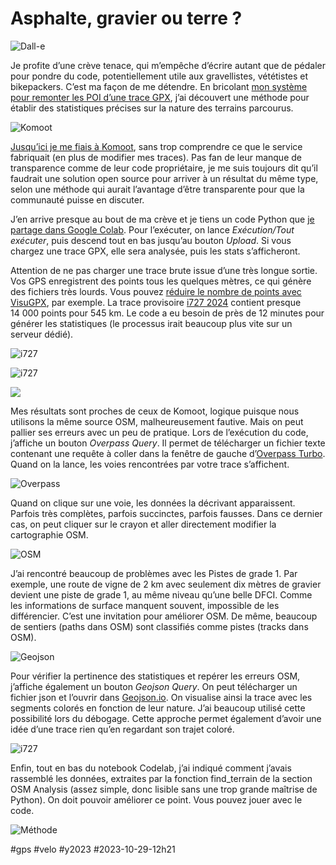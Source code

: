 # Asphalte, gravier ou terre ?

![Dall-e](_i/stat_i3.png)

Je profite d’une crève tenace, qui m’empêche d’écrire autant que de pédaler pour pondre du code, potentiellement utile aux gravellistes, vététistes et bikepackers. C’est ma façon de me détendre. En bricolant [mon système pour remonter les POI d’une trace GPX](enrichir-automatiquement-vos-itineraires-avec-des-points-dinteret.md), j’ai découvert une méthode pour établir des statistiques précises sur la nature des terrains parcourus.

![Komoot](_i/stat05-komoot.webp)

[Jusqu’ici je me fiais à Komoot](../../2022/12/comment-evaluer-le-pourcentage-dasphalte-dune-trace.md), sans trop comprendre ce que le service fabriquait (en plus de modifier mes traces). Pas fan de leur manque de transparence comme de leur code propriétaire, je me suis toujours dit qu’il faudrait une solution open source pour arriver à un résultat du même type, selon une méthode qui aurait l’avantage d’être transparente pour que la communauté puisse en discuter.

J’en arrive presque au bout de ma crève et je tiens un code Python que [je partage dans Google Colab](https://colab.research.google.com/drive/1OnIlVr7_iI2cLBQp10XpMCKpOhJtJOcc?usp=sharing). Pour l’exécuter, on lance *Exécution/Tout exécuter*, puis descend tout en bas jusqu’au bouton *Upload*. Si vous chargez une trace GPX, elle sera analysée, puis les stats s’afficheront.

Attention de ne pas charger une trace brute issue d’une très longue sortie. Vos GPS enregistrent des points tous les quelques mètres, ce qui génère des fichiers très lourds. Vous pouvez [réduire le nombre de points avec VisuGPX](https://www.visugpx.com/), par exemple. La trace provisoire [i727 2024](https://727bikepacking.fr/i727/) contient presque 14 000 points pour 545 km. Le code a eu besoin de près de 12 minutes pour générer les statistiques (le processus irait beaucoup plus vite sur un serveur dédié).

![i727](_i/Untitled-stat06.png)

![i727](_i/stat07.png)

![](_i/stat05-komoot3.png)

Mes résultats sont proches de ceux de Komoot, logique puisque nous utilisons la même source OSM, malheureusement fautive. Mais on peut pallier ses erreurs avec un peu de pratique. Lors de l’exécution du code, j’affiche un bouton *Overpass Query*. Il permet de télécharger un fichier texte contenant une requête à coller dans la fenêtre de gauche d’[Overpass Turbo](https://overpass-turbo.eu/). Quand on la lance, les voies rencontrées par votre trace s’affichent.

![Overpass](_i/stat01-overpass.webp)

Quand on clique sur une voie, les données la décrivant apparaissent. Parfois très complètes, parfois succinctes, parfois fausses. Dans ce dernier cas, on peut cliquer sur le crayon et aller directement modifier la cartographie OSM.

![OSM](_i/stat04-box.webp)

J’ai rencontré beaucoup de problèmes avec les Pistes de grade 1. Par exemple, une route de vigne de 2 km avec seulement dix mètres de gravier devient une piste de grade 1, au même niveau qu’une belle DFCI. Comme les informations de surface manquent souvent, impossible de les différencier. C’est une invitation pour améliorer OSM. De même, beaucoup de sentiers (paths dans OSM) sont classifiés comme pistes (tracks dans OSM).

![Geojson](_i/stat08.webp)

Pour vérifier la pertinence des statistiques et repérer les erreurs OSM, j’affiche également un bouton *Geojson Query*. On peut télécharger un fichier json et l’ouvrir dans [Geojson.io](geojson.io). On visualise ainsi la trace avec les segments colorés en fonction de leur nature. J’ai beaucoup utilisé cette possibilité lors du débogage. Cette approche permet également d’avoir une idée d’une trace rien qu’en regardant son trajet coloré.

![i727](_i/Untitled-stat09-scaled.webp)

Enfin, tout en bas du notebook Codelab, j’ai indiqué comment j’avais rassemblé les données, extraites par la fonction find\_terrain de la section OSM Analysis (assez simple, donc lisible sans une trop grande maîtrise de Python). On doit pouvoir améliorer ce point. Vous pouvez jouer avec le code.

![Méthode](_i/stat09.png)

#gps #velo #y2023 #2023-10-29-12h21
